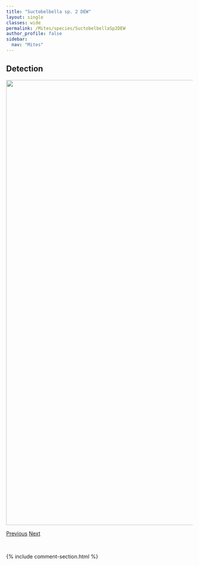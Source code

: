 ```yaml
---
title: "Suctobelbella sp. 2 DEW"
layout: single
classes: wide
permalink: /Mites/species/SuctobelbellaSp2DEW
author_profile: false
sidebar:
  nav: "Mites"
---
```


<h2>Detection</h2>

<a href="https://drive.google.com/uc?export=view&id=17Rz6-BLxaT9hLGcRmZkrXCOoeJhAbWdQ">
<img src="https://drive.google.com/uc?export=view&id=17Rz6-BLxaT9hLGcRmZkrXCOoeJhAbWdQ" height = "1200" width = "800">
</a>


<a href="/DevelopmentWebsite/Mites/species/SuctobelbellaPunctata" class="pagination--pager" title="Suctobelbella punctata">Previous</a> <a href="/DevelopmentWebsite/Mites/species/SuctobelbellaSp3DEW" class="pagination--pager" title="Suctobelbella sp. 3 DEW">Next</a>

<p>&nbsp;</p>

{% include comment-section.html %}
